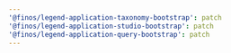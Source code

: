```yaml
---
'@finos/legend-application-taxonomy-bootstrap': patch
'@finos/legend-application-studio-bootstrap': patch
'@finos/legend-application-query-bootstrap': patch
---
```


